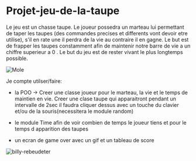 # Projet-jeu-de-la-taupe 
Le jeu est un chasse taupe. Le joueur possedra un marteau lui permettant de taper les taupes (des commandes precises et differents vont devoir etre utilise), s'il en rate une il perdra de la vie au contraire il en gagne. Le but est de frapper les taupes constamment afin de maintenir notre barre de vie a un chiffre superieur a 0 . Le but du jeu est de rester vivant le plus longtemps possible.

![Mole](https://user-images.githubusercontent.com/90553363/147873435-3d5b97d4-2ccc-4dbe-9bc6-01c78d6744d4.png)

Je compte utilser/faire:


- la POO -> Creer une classe joueur pour le marteau, la vie et le temps de maintien en vie. Creer une clase taupe qui apparaitront pendant un intervalle de 2sec il faudra cliquer dessus avec un touche du clavier et/ou de la souris(necessitera le module random)

- le module Time afin de voir combien de temps le joueur tiens et pour le temps d apparition des taupes

- un ecran de game over avec un gif et un tableau de score 

![billy-rebeudeter](https://user-images.githubusercontent.com/90553363/147873100-e66432fb-2fd7-437b-830d-c5746fe2be8e.gif)
